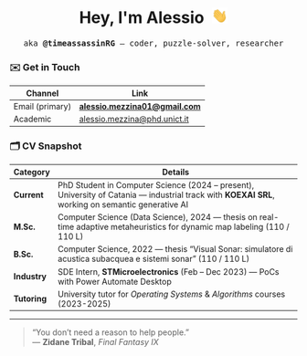 <!-- Profile README – take it, fork it, tweak it, enjoy! -->

<h1 align="center">Hey, I'm Alessio &nbsp;<img src="https://raw.githubusercontent.com/ABSphreak/ABSphreak/master/gifs/Hi.gif" width="28"></h1>
<p align="center">
  <samp>aka <strong>@timeassassinRG</strong> — coder, puzzle-solver, researcher</samp>
</p>

### ✉️ Get in Touch
| Channel | Link |
| ------- | ---- |
| Email (primary) | **alessio.mezzina01@gmail.com** |
| Academic | alessio.mezzina@phd.unict.it |

### 🗂 CV Snapshot
| **Category** | **Details** |
| --- | --- |
| **Current** | PhD Student in Computer Science (2024 – present), University of Catania — industrial track with **KOEXAI SRL**, working on semantic generative AI |
| **M.Sc.** | Computer Science (Data Science), 2024 — thesis on real-time adaptive metaheuristics for dynamic map labeling (110 / 110 L) |
| **B.Sc.** | Computer Science, 2022 — thesis “Visual Sonar: simulatore di acustica subacquea e sistemi sonar” (110 / 110 L) |
| **Industry** | SDE Intern, **STMicroelectronics** (Feb – Dec 2023) — PoCs with Power Automate Desktop |
| **Tutoring** | University tutor for *Operating Systems* & *Algorithms* courses (2023-2025) |

---
> “You don’t need a reason to help people.”  
> — **Zidane Tribal**, *Final Fantasy IX*
